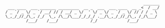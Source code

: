 ```                                                                                        
                                                            _______
 ___ ____  ___ _______ _________  __ _  ___  ___ ____  __ _<  / __/
/ _ `/ _ \/ _ `/ __/ // / __/ _ \/  ' \/ _ \/ _ `/ _ \/ // / / _ \ 
\_,_/_//_/\_, /_/  \_, /\__/\___/_/_/_/ .__/\_,_/_//_/\_, /_/\___/ 
         /___/    /___/              /_/             /___/         
```
